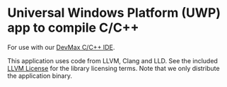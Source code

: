Universal Windows Platform (UWP) app to compile C/C++
=====================================================

For use with our [DevMax C/C++ IDE](https://www.microsoft.com/en-us/store/p/devmax/9mzqlt5d5b39).

This application uses code from LLVM, Clang and LLD. See  the included [LLVM License](LLVM_LICENSE.md) for the library licensing terms. Note that we only distribute the application binary.